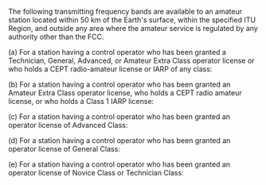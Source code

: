 The following transmitting frequency bands are available to an amateur station located within 50 km of the Earth's surface, within the specified ITU Region, and outside any area where the amateur service is regulated by any authority other than the FCC.

(a) For a station having a control operator who has been granted a Technician, General, Advanced, or Amateur Extra Class operator license or who holds a CEPT radio-amateur license or IARP of any class:

(b) For a station having a control operator who has been granted an Amateur Extra Class operator license, who holds a CEPT radio amateur license, or who holds a Class 1 IARP license:

(c) For a station having a control operator who has been granted an operator license of Advanced Class:

(d) For a station having a control operator who has been granted an operator license of General Class:

(e) For a station having a control operator who has been granted an operator license of Novice Class or Technician Class:

